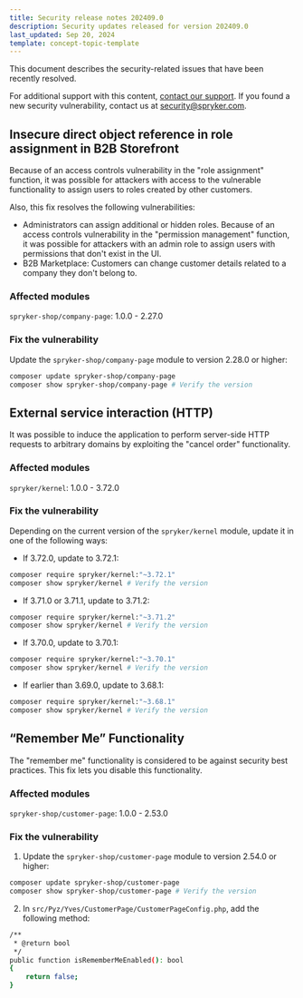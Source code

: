 ```yaml
---
title: Security release notes 202409.0
description: Security updates released for version 202409.0
last_updated: Sep 20, 2024
template: concept-topic-template
---
```


This document describes the security-related issues that have been recently resolved.

For additional support with this content, [contact our support](https://support.spryker.com/). If you found a new security vulnerability, contact us at [security@spryker.com](mailto:security@spryker.com).

## Insecure direct object reference in role assignment in B2B Storefront

Because of an access controls vulnerability in the "role assignment" function, it was possible for attackers with access to the vulnerable functionality to assign users to roles created by other customers.

Also, this fix resolves the following vulnerabilities:
* Administrators can assign additional or hidden roles. Because of an access controls vulnerability in the "permission management" function, it was possible for attackers with an admin role to assign users with permissions that don't exist in the UI.
* B2B Marketplace: Customers can change customer details related to a company they don't belong to.

### Affected modules

`spryker-shop/company-page`: 1.0.0 - 2.27.0

### Fix the vulnerability

Update the `spryker-shop/company-page` module to version 2.28.0 or higher:

```bash
composer update spryker-shop/company-page
composer show spryker-shop/company-page # Verify the version
```

## External service interaction (HTTP)

It was possible to induce the application to perform server-side HTTP requests to arbitrary domains by exploiting the "cancel order" functionality.

### Affected modules

`spryker/kernel`: 1.0.0 - 3.72.0

### Fix the vulnerability

Depending on the current version of the `spryker/kernel` module, update it in one of the following ways:

* If 3.72.0, update to 3.72.1:

```bash
composer require spryker/kernel:"~3.72.1"
composer show spryker/kernel # Verify the version
```

* If 3.71.0 or 3.71.1, update to 3.71.2:

```bash
composer require spryker/kernel:"~3.71.2"
composer show spryker/kernel # Verify the version
```

* If 3.70.0, update to 3.70.1:

```bash
composer require spryker/kernel:"~3.70.1"
composer show spryker/kernel # Verify the version
```

* If earlier than 3.69.0, update to 3.68.1:

```bash
composer require spryker/kernel:"~3.68.1"
composer show spryker/kernel # Verify the version
```

## “Remember Me” Functionality

The "remember me" functionality is considered to be against security best practices. This fix lets you disable this functionality.

### Affected modules

`spryker-shop/customer-page`: 1.0.0 - 2.53.0

### Fix the vulnerability

1. Update the `spryker-shop/customer-page` module to version 2.54.0 or higher:

```bash
composer update spryker-shop/customer-page
composer show spryker-shop/customer-page # Verify the version
```

2. In `src/Pyz/Yves/CustomerPage/CustomerPageConfig.php`, add the following method:

```bash
/**
 * @return bool
 */
public function isRememberMeEnabled(): bool
{
    return false;
}
```
